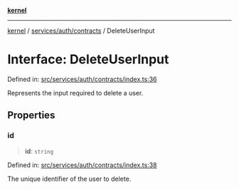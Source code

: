 [**kernel**](../../../../README.md)

***

[kernel](../../../../modules.md) / [services/auth/contracts](../README.md) / DeleteUserInput

# Interface: DeleteUserInput

Defined in: [src/services/auth/contracts/index.ts:36](https://github.com/atolini/dyna-x/blob/9212a96a81963b1f87ab4e0a5690bd13f536ed17/src/services/auth/contracts/index.ts#L36)

Represents the input required to delete a user.

## Properties

### id

> **id**: `string`

Defined in: [src/services/auth/contracts/index.ts:38](https://github.com/atolini/dyna-x/blob/9212a96a81963b1f87ab4e0a5690bd13f536ed17/src/services/auth/contracts/index.ts#L38)

The unique identifier of the user to delete.
